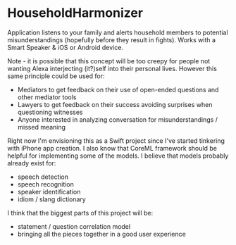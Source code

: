 # HouseholdHarmonizer
Application listens to your family and alerts household members to potential misunderstandings (hopefully before they result in fights). Works with a Smart Speaker &amp; iOS or Android device.

Note - it is possible that this concept will be too creepy for people not wanting Alexa interjecting (it?)self into their personal lives.  However this same principle could be used for:

- Mediators to get feedback on their use of open-ended questions and other mediator tools
- Lawyers to get feedback on their success avoiding surprises when questioning witnesses
- Anyone interested in analyzing conversation for misunderstandings / missed meaning

Right now I'm envisioning this as a Swift project since I've started tinkering with iPhone app creation.  I also know that CoreML framework should be helpful for implementing some of the models.  I believe that models probably already exist for:

- speech detection
- speech recognition
- speaker identification
- idiom / slang dictionary

I think that the biggest parts of this project will be:

- statement / question correlation model
- bringing all the pieces together in a good user experience
